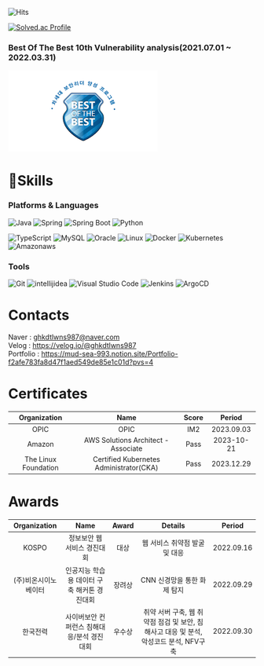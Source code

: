 ![Hits](https://hits.seeyoufarm.com/api/count/incr/badge.svg?url=https%3A%2F%2Fgithub.com%2Fghkdtlwns987&count_bg=%23FFDAC7&title_bg=%23FFADAD&icon=&icon_color=%23E7E7E7&title=hits&edge_flat=false)

[![Solved.ac Profile](http://mazassumnida.wtf/api/v2/generate_badge?boj=ghkdtlwns987)](https://solved.ac/ghkdtlwns987/)

### Best Of The Best 10th Vulnerability analysis(2021.07.01 ~ 2022.03.31)
![Alt text](image.png)
# 💪Skills
### Platforms & Languages
![Java](https://img.shields.io/badge/Java-007396.svg?&style=for-the-badge&logo=Java&logoColor=white)
![Spring](https://img.shields.io/badge/Spring-6DB33F.svg?&style=for-the-badge&logo=Spring&logoColor=white)
![Spring Boot](https://img.shields.io/badge/SpringBoot-6DB33F?style=flat&logo=SpringBoot&logoColor=white)
![Python](https://img.shields.io/badge/Python-3776AB.svg?&style=for-the-badge&logo=Python&logoColor=white)

![TypeScript](https://img.shields.io/badge/TypeScript-3178C6.svg?&style=for-the-badge&logo=TypeScript&logoColor=white)
![MySQL](https://img.shields.io/badge/MySQL-4479A1.svg?&style=for-the-badge&logo=MySQL&logoColor=white)
![Oracle](https://img.shields.io/badge/Oracle-F80000.svg?&style=for-the-badge&logo=Oracle&logoColor=white)
![Linux](https://img.shields.io/badge/Linux-FCC624.svg?&style=for-the-badge&logo=Linux&logoColor=white)
![Docker](https://img.shields.io/badge/Docker-2496ED.svg?&style=for-the-badge&logo=Docker&logoColor=white)
![Kubernetes](https://img.shields.io/badge/Kubernetes-326CE5.svg?&style=for-the-badge&logo=Kubernetes&logoColor=white)
![Amazonaws](https://img.shields.io/badge/amazonaws-232F3E.svg?&style=for-the-badge&logo=amazonaws&logoColor=white)

### Tools
![Git](https://img.shields.io/badge/Git-F05032.svg?&style=for-the-badge&logo=Git&logoColor=white)
![intellijidea](https://img.shields.io/badge/intellijidea-000000.svg?&style=for-the-badge&logo=intellijidea&logoColor=white)
![Visual Studio Code](https://img.shields.io/badge/Visual%20Studio%20Code-007ACC.svg?&style=for-the-badge&logo=Visual%20Studio%20Code&logoColor=white)
![Jenkins](https://img.shields.io/badge/Jenkins-D24939.svg?&style=for-the-badge&logo=Jenkins&logoColor=white)
![ArgoCD](https://img.shields.io/badge/argo-EF7B4D.svg?&style=for-the-badge&logo=argo&logoColor=white)
 
# Contacts
Naver : ghkdtlwns987@naver.com  
Velog : https://velog.io/@ghkdtlwns987  
Portfolio : https://mud-sea-993.notion.site/Portfolio-f2afe783fa8d47f1aed549de85e1c01d?pvs=4
# Certificates
|Organization|Name|Score|Period|
|:---:|:---:|:---:|:---:|
|OPIC|OPIC|IM2|2023.09.03|
|Amazon|AWS Solutions Architect - Associate|Pass|2023-10-21|
|The Linux Foundation|Certified Kubernetes Administrator(CKA)|Pass|2023.12.29|    

# Awards
|Organization|Name|Award|Details|Period|
|:---:|:---:|:---:|:---:|:--:|
|KOSPO|정보보안 웹 서비스 경진대회|대상|웹 서비스 취약점 발굴 및 대응|2022.09.16|
|(주)비온시이노베이터|인공지능 학습용 데이터 구축 해커톤 경진대회|장려상|CNN 신경망을 통한 화제 탐지|2022.09.29|
|한국전력|사이버보안 컨퍼런스 침해대응/분석 경진대회|우수상|취약 서버 구축, 웹 취약점 점검 및 보안, 침해사고 대응 및 분석, 악성코드 분석, NFV구축|2022.09.30|
